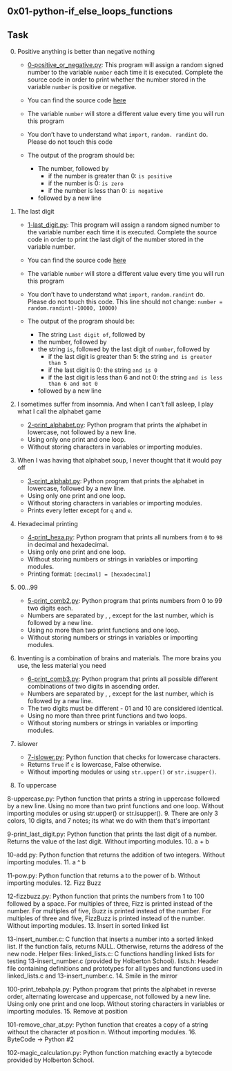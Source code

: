 ## 0x01-python-if_else_loops_functions

## Task

0. Positive anything is better than negative nothing

	- [0-positive_or_negative.py](https://github.com/Callistus25/alx-higher_level_programming/blob/master/0x01-python-if_else_loops_functions/0-positive_or_negative.py): This program will assign a random signed number to the variable `number` each time it is executed. Complete the source code in order to print whether the number stored in the variable `number` is positive or negative.

	- You can find the source code [here](https://alx-intranet.hbtn.io/rltoken/rkvoXPA-lS3TAaemM9sChg)
	- The variable `number` will store a different value every time you will run this program
	- You don’t have to understand what `import`, `random. randint` do. Please do not touch this code
	- The output of the program should be:
		- The number, followed by
			- if the number is greater than 0: `is positive`
			- if the number is 0: `is zero`
			- if the number is less than 0: `is negative`
		- followed by a new line

1. The last digit

	- [1-last_digit.py](https://github.com/Callistus25/alx-higher_level_programming/blob/master/0x01-python-if_else_loops_functions/1-last_digit.py): This program will assign a random signed number to the variable number each time it is executed. Complete the source code in order to print the last digit of the number stored in the variable number.

	- You can find the source code [here](https://alx-intranet.hbtn.io/rltoken/hU682hcMxVchqWAcmh32tA)
	- The variable `number` will store a different value every time you will run this program
	- You don’t have to understand what `import`, `random.randint` do. Please do not touch this code. This line should not change: `number = random.randint(-10000, 10000)`
	- The output of the program should be:
		- The string `Last digit of`, followed by
		- the number, followed by
		- the string `is`, followed by the last digit of `number`, followed by
			- if the last digit is greater than 5: the string `and is greater than 5`
			- if the last digit is 0: the string `and is 0`
			- if the last digit is less than 6 and not 0: the string `and is less than 6 and not 0`
		- followed by a new line

2. I sometimes suffer from insomnia. And when I can't fall asleep, I play what I call the alphabet game

	- [2-print_alphabet.py](https://github.com/Callistus25/alx-higher_level_programming/blob/master/0x01-python-if_else_loops_functions/2-print_alphabet.py): Python program that prints the alphabet in lowercase, not followed by a new line.
	- Using only one print and one loop.
	- Without storing characters in variables or importing modules.

3. When I was having that alphabet soup, I never thought that it would pay off

	- [3-print_alphabt.py](https://github.com/Callistus25/alx-higher_level_programming/blob/master/0x01-python-if_else_loops_functions/3-print_alphabt.py): Python program that prints the alphabet in lowercase, followed by a new line.
	- Using only one print and one loop.
	- Without storing characters in variables or importing modules.
	- Prints every letter except for `q` and `e`.

4. Hexadecimal printing

	- [4-print_hexa.py](https://github.com/Callistus25/alx-higher_level_programming/blob/master/0x01-python-if_else_loops_functions/4-print_hexa.py): Python program that prints all numbers from `0` to `98` in decimal and hexadecimal.
	- Using only one print and one loop.
	- Without storing numbers or strings in variables or importing modules.
	- Printing format: `[decimal] = [hexadecimal]`

5. 00...99

	- [5-print_comb2.py](https://github.com/Callistus25/alx-higher_level_programming/blob/master/0x01-python-if_else_loops_functions/5-print_comb2.py): Python program that prints numbers from 0 to 99 two digits each.
	- Numbers are separated by , , except for the last number, which is followed by a new line.
	- Using no more than two print functions and one loop.
	- Without storing numbers or strings in variables or importing modules.

6. Inventing is a combination of brains and materials. The more brains you use, the less material you need

	- [6-print_comb3.py](https://github.com/Callistus25/alx-higher_level_programming/blob/master/0x01-python-if_else_loops_functions/6-print_comb3.py): Python program that prints all possible different combinations of two digits in ascending order.
	- Numbers are separated by , , except for the last number, which is followed by a new line.
	- The two digits must be different - 01 and 10 are considered identical.
	- Using no more than three print functions and two loops.
	- Without storing numbers or strings in variables or importing modules.

7. islower

	- [7-islower.py](https://github.com/Callistus25/alx-higher_level_programming/blob/master/0x01-python-if_else_loops_functions/7-islower.py): Python function that checks for lowercase characters.
	- Returns `True` if `c` is lowercase, False otherwise.
	- Without importing modules or using `str.upper()` or `str.isupper()`.

8. To uppercase

8-uppercase.py: Python function that prints a string in uppercase followed by a new line.
Using no more than two print functions and one loop.
Without importing modules or using str.upper() or str.isupper().
9. There are only 3 colors, 10 digits, and 7 notes; its what we do with them that's important

9-print_last_digit.py: Python function that prints the last digit of a number.
Returns the value of the last digit.
Without importing modules.
10. a + b

10-add.py: Python function that returns the addition of two integers.
Without importing modules.
11. a ^ b

11-pow.py: Python function that returns a to the power of b.
Without importing modules.
12. Fizz Buzz

12-fizzbuzz.py: Python function that prints the numbers from 1 to 100 followed by a space.
For multiples of three, Fizz is printed instead of the number.
For multiples of five, Buzz is printed instead of the number.
For multiples of three and five, FizzBuzz is printed instead of the number.
Without importing modules.
13. Insert in sorted linked list

13-insert_number.c: C function that inserts a number into a sorted linked list.
If the function fails, returns NULL.
Otherwise, returns the address of the new node.
Helper files:
linked_lists.c: C functions handling linked lists for testing 13-insert_number.c (provided by Holberton School).
lists.h: Header file containing definitions and prototypes for all types and functions used in linked_lists.c and 13-insert_number.c.
14. Smile in the mirror

100-print_tebahpla.py: Python program that prints the alphabet in reverse order, alternating lowercase and uppercase, not followed by a new line.
Using only one print and one loop.
Without storing characters in variables or importing modules.
15. Remove at position

101-remove_char_at.py: Python function that creates a copy of a string without the character at position n.
Without importing modules.
16. ByteCode -> Python #2

102-magic_calculation.py: Python function matching exactly a bytecode provided by Holberton School.
